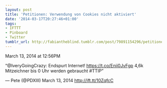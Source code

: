 ```yaml
---
layout: post
title: 'Petitionen: Verwendung von Cookies nicht aktiviert'
date: '2014-03-17T20:27:46+01:00'
tags:
- IFTTT
- Pinboard
- Twitter
tumblr_url: http://fabiantheblind.tumblr.com/post/79891154296/petitionen-verwendung-von-cookies-nicht-aktiviert
---
```

March 13, 2014 at 12:56PM


“@IveryGoingCrazy: Endspurt Internet! https://t.co/Enii0JvFgp 4,6k Mitzeichner bis 0 Uhr werden gebraucht #TTIP”

— Pete (@PDXIII) March 13, 2014
http://ift.tt/10ZqfcC
